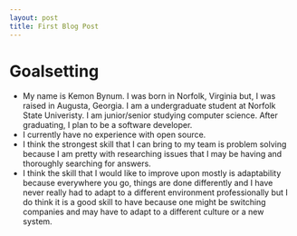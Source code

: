 ```yaml
---
layout: post
title: First Blog Post
---
```

# Goalsetting
- My name is Kemon Bynum. I was born in Norfolk, Virginia but, I was raised in Augusta, Georgia. I am a undergraduate student at Norfolk State Univeristy. I am junior/senior studying computer science. After graduating, I plan to be a software developer.
- I currently have no experience with open source.
- I think the strongest skill that I can bring to my team is problem solving because I am pretty with researching issues that I may be having and thoroughly searching for answers.
- I think the skill that I would like to improve upon mostly is adaptability because everywhere you go, things are done differently and I have never really had to adapt to a different environment professionally but I do think it is a good skill to have because one might be switching companies and may have to adapt to a different culture or a new system.  
<br> 
